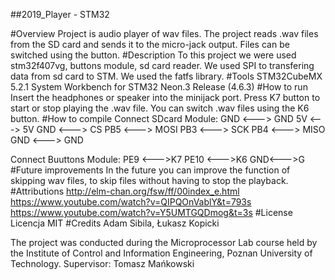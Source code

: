 ##2019_Player - STM32

#Overview 
Project is  audio player of wav files. The project reads .wav files from the SD card and sends it to the micro-jack output. Files can be switched using the button.
#Description 
To this project we were used stm32f407vg, buttons module, sd card reader. We used SPI to transfering data from sd card to STM. We used the fatfs library.
#Tools 
STM32CubeMX 5.2.1
System Workbench for STM32 Neon.3 Release (4.6.3)
#How to run
Insert the headphones or speaker into the minijack port. Press K7 button to start or stop playing the .wav file. You can switch .wav files using the K6 button. 
#How to compile
Connect SDcard Module:
GND <---> GND
5V <---> 5V
GND <---> CS
PB5 <---> MOSI
PB3 <---> SCK
PB4 <---> MISO
GND <---> GND

Connect Buuttons Module:
PE9 <--->K7
PE10 <--->K6
GND<--->G
#Future improvements
In the future you can improve the function of skipping wav files, to skip files without having to stop the playback.
#Attributions
http://elm-chan.org/fsw/ff/00index_e.html
https://www.youtube.com/watch?v=QIPQOnVablY&t=793s
https://www.youtube.com/watch?v=Y5UMTGQDmog&t=3s
#License
Licencja MIT
#Credits 
Adam Sibila, Łukasz Kopicki

The project was conducted during the Microprocessor Lab course held by the Institute of Control and Information Engineering, Poznan University of Technology.
Supervisor: Tomasz Mańkowski
